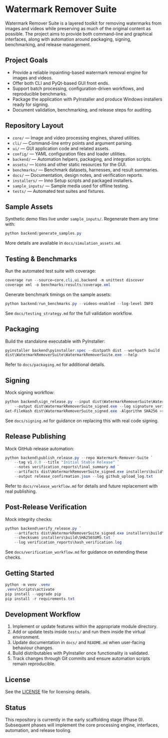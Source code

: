 # Watermark Remover Suite

Watermark Remover Suite is a layered toolkit for removing watermarks from images and videos while preserving as much of the original content as possible. The project aims to provide both command-line and graphical interfaces, along with automation around packaging, signing, benchmarking, and release management.

## Project Goals
- Provide a reliable inpainting-based watermark removal engine for images and videos.
- Offer both CLI and PyQt-based GUI front ends.
- Support batch processing, configuration-driven workflows, and reproducible benchmarks.
- Package the application with PyInstaller and produce Windows installers ready for signing.
- Document validation, benchmarking, and release steps for auditing.

## Repository Layout
- `core/` &mdash; Image and video processing engines, shared utilities.
- `cli/` &mdash; Command-line entry points and argument parsing.
- `ui/` &mdash; GUI application code and related assets.
- `config/` &mdash; YAML configuration files and loader utilities.
- `backend/` &mdash; Automation helpers, packaging, and integration scripts.
- `assets/` &mdash; Icons and other static resources for the GUI.
- `benchmarks/` &mdash; Benchmark datasets, harnesses, and result summaries.
- `docs/` &mdash; Documentation, design notes, and verification reports.
- `installers/` &mdash; Inno Setup scripts and packaged installers.
- `sample_inputs/` &mdash; Sample media used for offline testing.
- `tests/` &mdash; Automated test suites and fixtures.

## Sample Assets
Synthetic demo files live under `sample_inputs/`. Regenerate them any time with:

```powershell
python backend/generate_samples.py
```

More details are available in `docs/simulation_assets.md`.

## Testing & Benchmarks
Run the automated test suite with coverage:

```powershell
coverage run --source=core,cli,ui,backend -m unittest discover
coverage xml -o benchmarks/results/coverage.xml
```

Generate benchmark timings on the sample assets:

```powershell
python backend/run_benchmarks.py --videos-enabled --log-level INFO
```

See `docs/testing_strategy.md` for the full validation workflow.

## Packaging
Build the standalone executable with PyInstaller:

```powershell
pyinstaller backend\pyinstaller.spec --distpath dist --workpath build
dist\WatermarkRemoverSuite\WatermarkRemoverSuite.exe --help
```

Refer to `docs/packaging.md` for additional details.

## Signing
Mock signing workflow:

```powershell
python backend\sign_release.py --input dist\WatermarkRemoverSuite\WatermarkRemoverSuite.exe `
    --output dist\WatermarkRemoverSuite_signed.exe --log signature_verification.log
Get-FileHash dist\WatermarkRemoverSuite_signed.exe -Algorithm SHA256 >> signature_verification.log
```

See `docs/signing.md` for guidance on replacing this with real code signing.

## Release Publishing
Mock GitHub release automation:

```powershell
python backend\publish_release.py --repo Watermark-Remover-Suite `
    --tag v1.0.0 --title "Initial Stable Release" `
    --notes verification_reports\final_summary.md `
    --artifacts dist\WatermarkRemoverSuite_signed.exe installers\build\WatermarkRemoverSuite_Setup.exe `
    --output release_confirmation.json --log github_upload_log.txt
```

Refer to `docs/release_workflow.md` for details and future replacement with real publishing.

## Post-Release Verification
Mock integrity checks:

```powershell
python backend\verify_release.py `
    --artifacts dist\WatermarkRemoverSuite_signed.exe installers\build\WatermarkRemoverSuite_Setup.exe `
    --checksums installers\build\SHA256SUMS.txt `
    --log verification_reports\hash_verification.log
```

See `docs/verification_workflow.md` for guidance on extending these checks.

## Getting Started
```powershell
python -m venv .venv
.venv\Scripts\activate
pip install --upgrade pip
pip install -r requirements.txt
```

## Development Workflow
1. Implement or update features within the appropriate module directory.
2. Add or update tests inside `tests/` and run them inside the virtual environment.
3. Update documentation in `docs/` and `README.md` when user-facing behaviour changes.
4. Build distributables with PyInstaller once functionality is validated.
5. Track changes through Git commits and ensure automation scripts remain reproducible.

## License
See the [LICENSE](LICENSE) file for licensing details.

## Status
This repository is currently in the early scaffolding stage (Phase 0). Subsequent phases will implement the core processing engine, interfaces, automation, and release tooling.
